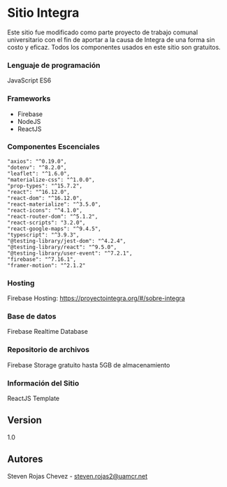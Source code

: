 # Sitio Integra

Este sitio fue modificado como parte proyecto de trabajo comunal universitario con el fin de aportar a la causa de Integra de una forma sin costo y eficaz. Todos los componentes usados en este sitio son gratuitos.

### Lenguaje de programación
JavaScript ES6

### Frameworks
* Firebase
* NodeJS
* ReactJS

### Componentes Escenciales
    "axios": "^0.19.0",
    "dotenv": "^8.2.0",
    "leaflet": "^1.6.0",
    "materialize-css": "^1.0.0",
    "prop-types": "^15.7.2",
    "react": "^16.12.0",
    "react-dom": "^16.12.0",
    "react-materialize": "^3.5.0",
    "react-icons": "^4.1.0",
    "react-router-dom": "^5.1.2",
    "react-scripts": "3.2.0",
    "react-google-maps": "^9.4.5",
    "typescript": "^3.9.3",
    "@testing-library/jest-dom": "^4.2.4",
    "@testing-library/react": "^9.5.0",
    "@testing-library/user-event": "^7.2.1",
    "firebase": "^7.16.1",
    "framer-motion": "^2.1.2"

### Hosting
Firebase Hosting: https://proyectointegra.org/#/sobre-integra

### Base de datos
Firebase Realtime Database

### Repositorio de archivos
Firebase Storage gratuito hasta 5GB de almacenamiento

### Información del Sitio
ReactJS Template

## Version
1.0

## Autores
Steven Rojas Chevez - steven.rojas2@uamcr.net
